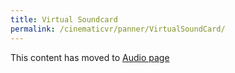 ```yaml
---
title: Virtual Soundcard
permalink: /cinematicvr/panner/VirtualSoundCard/
---
```


[new_loc]: {{site.baseurl}}/cinematicvr/panner/AudioSources/#virtual-sound-card

This content has moved to [Audio page][new_loc]